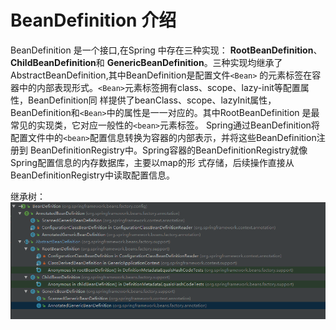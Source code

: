 # BeanDefinition 介绍

  BeanDefinition 是一个接口,在Spring 中存在三种实现： **RootBeanDefinition**、 **ChildBeanDefinition**和
**GenericBeanDefinition**。三种实现均继承了AbstractBeanDefinition,其中BeanDefinition是配置文件`<Bean>`
的元素标签在容器中的内部表现形式。`<Bean>`元素标签拥有class、scope、lazy-init等配置属性，BeanDefinition同
样提供了beanClass、scope、lazyInit属性，BeanDefinition和`<Bean>`中的属性是一一对应的。其中RootBeanDefinition
是最常见的实现类，它对应一般性的`<bean>`元素标签。
  Spring通过BeanDefinition将配置文件中的`<bean>`配置信息转换为容器的内部表示，并将这些BeanDefinition注册到
BeanDefinitionRegistry中。Spring容器的BeanDefinitionRegistry就像Spring配置信息的内存数据库，主要以map的形
式存储，后续操作直接从BeanDefinitionRegistry中读取配置信息。

继承树：
![继承树](../pic/Beandefinition.png) 